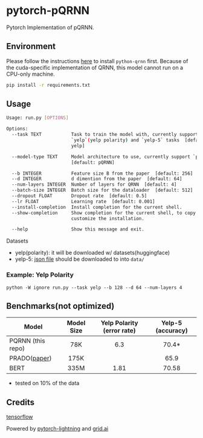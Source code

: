# pytorch-pQRNN

Pytorch Implementation of pQRNN.

## Environment

Please follow the instructions [here](https://github.com/salesforce/pytorch-qrnn) to install `python-qrnn` first. Because of the cuda-specific implementation of QRNN, this model cannot run on a CPU-only machine.

```bash
pip install -r requirements.txt
```

## Usage

```bash
Usage: run.py [OPTIONS]

Options:
  --task TEXT           Task to train the model with, currently support
                        `yelp`(yelp polarity) and `yelp-5` tasks  [default:
                        yelp]

  --model-type TEXT     Model architecture to use, currently support `pQRNN`
                        [default: pQRNN]

  --b INTEGER           Feature size B from the paper  [default: 256]
  --d INTEGER           d dimention from the paper  [default: 64]
  --num-layers INTEGER  Number of layers for QRNN  [default: 4]
  --batch-size INTEGER  Batch size for the dataloader  [default: 512]
  --dropout FLOAT       Dropout rate  [default: 0.5]
  --lr FLOAT            Learning rate  [default: 0.001]
  --install-completion  Install completion for the current shell.
  --show-completion     Show completion for the current shell, to copy it or
                        customize the installation.

  --help                Show this message and exit.
```

Datasets

-   yelp(polarity): it will be downloaded w/ datasets(huggingface)
-   yelp-5: [json file](https://www.kaggle.com/luisfredgs/hahnn-for-document-classification?select=yelp_reviews.json) should be downloaded to into `data/`

### Example: Yelp Polarity

    python -W ignore run.py --task yelp --b 128 --d 64 --num-layers 4

## Benchmarks(not optimized)

| Model                                                         | Model Size | Yelp Polarity (error rate) | Yelp-5 (accuracy) |
| ------------------------------------------------------------- | :--------: | :------------------------: | :---------------: |
| PQRNN (this repo)                                             |     78K    |             6.3            |       70.4\*      |
| PRADO([paper](https://www.aclweb.org/anthology/D19-1506.pdf)) |    175K    |                            |        65.9       |
| BERT                                                          |    335M    |            1.81            |       70.58       |

-   tested on 10% of the data

## Credits

[tensorflow](https://github.com/tensorflow/models/tree/master/research/sequence_projection/prado)

Powered by [pytorch-lightning](https://github.com/PyTorchLightning/pytorch-lightning) and [grid.ai](https://www.grid.ai/)
